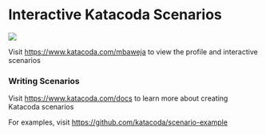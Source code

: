 # Interactive Katacoda Scenarios

[![](http://shields.katacoda.com/katacoda/mbaweja/count.svg)](https://www.katacoda.com/mbaweja "Get your profile on Katacoda.com")

Visit https://www.katacoda.com/mbaweja to view the profile and interactive scenarios

### Writing Scenarios
Visit https://www.katacoda.com/docs to learn more about creating Katacoda scenarios

For examples, visit https://github.com/katacoda/scenario-example
